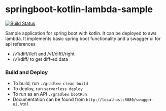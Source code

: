 # springboot-kotlin-lambda-sample

[![Build Status](https://travis-ci.org/aykutaras/springboot-kotlin-lambda-sample.svg?branch=master)](https://travis-ci.org/aykutaras/springboot-kotlin-lambda-sample)

Sample application for spring boot with kotlin. It can be deployed to aws lambda. 
It implements basic spring boot functionality and a swagger ui for api references

- <host>/v1/diff/<ID>/left and <host>/v1/diff/<ID>/right
- <host>/v1/diff/<ID> to get diff-ed data

### Build and Deploy
- To build, run `./gradlew clean build`
- To deploy, run `serverless deploy`
- To run as an API `./gradlew bootRun`
- Documentation can be found from `http://localhost:8080/swagger-ui.html`
